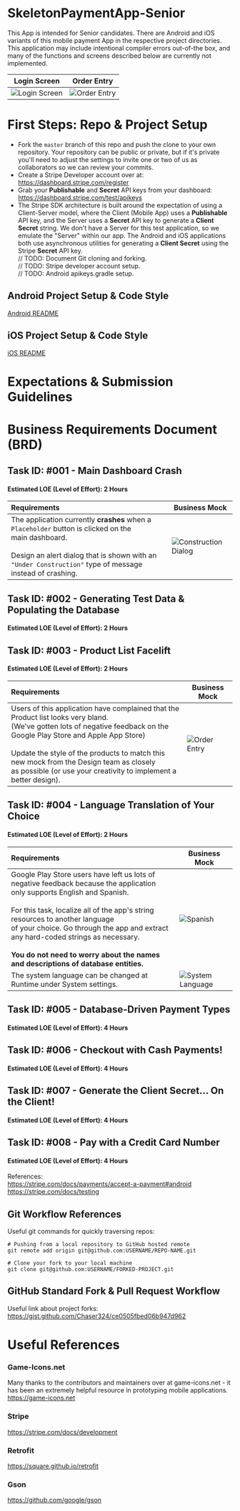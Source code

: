 # SkeletonPaymentApp-Senior
This App is intended for Senior candidates. There are Android and iOS variants of this mobile payment App in the respective project directories. This application may include intentional compiler errors out-of-the box, and many of the functions and screens described below are currently not implemented.

| Login Screen | Order Entry |
| :---: | :---: |
![Login Screen](ScreenMocks/Groovy-01-Login.png) | ![Order Entry](ScreenMocks/Groovy-13-OrderEntry.png)

# First Steps: Repo & Project Setup
* Fork the `master` branch of this repo and push the clone to your own repository. Your repository can be public or private, but if it's private you'll need to adjust the settings to invite one or two of us as collaborators so we can review your commits.
* Create a Stripe Developer account over at: https://dashboard.stripe.com/register  
* Grab your **Publishable** and **Secret** API keys from your dashboard: https://dashboard.stripe.com/test/apikeys  
* The Stripe SDK architecture is built around the expectation of using a Client-Server model, where the Client (Mobile App) uses a **Publishable** API key, and the Server uses a **Secret** API key to generate a **Client Secret** string. We don't have a Server for this test application, so we emulate the "Server" within our app. The Android and iOS applications both use asynchronous utilities for generating a **Client Secret** using the Stripe **Secret** API key.  
// TODO: Document Git cloning and forking.  
// TODO: Stripe developer account setup.  
// TODO: Android apikeys.gradle setup.  

## Android Project Setup & Code Style
[Android README](Android/README.md)

## iOS Project Setup & Code Style
[iOS README](iOS/README.md)

# Expectations & Submission Guidelines  

# Business Requirements Document (BRD)  

## Task ID: #001 - Main Dashboard Crash  
#### Estimated LOE (Level of Effort): 2 Hours  

[//]: # (Line breaks must be added to control text wrapping for multi-line rows, otherwise the image will get squashed)

| Requirements | Business Mock |
| :--- | --- |
| The application currently **crashes** when a `Placeholder` button is clicked on the<br>main dashboard.<br><br>Design an alert dialog that is shown with an `"Under Construction"` type of message<br>instead of crashing. | ![Construction Dialog](ScreenMocks/Groovy-04-UnderConstruction.png) |

## Task ID: #002 - Generating Test Data & Populating the Database
#### Estimated LOE (Level of Effort): 2 Hours  

## Task ID: #003 - Product List Facelift  
#### Estimated LOE (Level of Effort): 2 Hours  

| Requirements | Business Mock |
| :--- | --- |
| Users of this application have complained that the Product list looks very bland.<br>(We've gotten lots of negative feedback on the Google Play Store and Apple App Store)<br><br>Update the style of the products to match this new mock from the Design team as closely<br>as possible (or use your creativity to implement a better design). | ![Order Entry](ScreenMocks/Groovy-13-OrderEntry.png) |

## Task ID: #004 - Language Translation of Your Choice
#### Estimated LOE (Level of Effort): 2 Hours  

| Requirements | Business Mock |
| :--- | --- |
| Google Play Store users have left us lots of negative feedback because the application<br>only supports English and Spanish.<br><br>For this task, localize all of the app's string resources to another language<br>of your choice. Go through the app and extract any hard-coded strings as necessary.<br><br>**You do not need to worry about the names and descriptions of database entities.** | ![Spanish](ScreenMocks/Groovy-09-Spanish.png) |
| The system language can be changed at Runtime under System settings. | ![System Language](ScreenMocks/Groovy-07-SystemLanguage.png) |

## Task ID: #005 - Database-Driven Payment Types  
#### Estimated LOE (Level of Effort): 4 Hours  

## Task ID: #006 - Checkout with Cash Payments!  
#### Estimated LOE (Level of Effort): 4 Hours  

## Task ID: #007 - Generate the Client Secret... On the Client!  
#### Estimated LOE (Level of Effort): 4 Hours  

## Task ID: #008 - Pay with a Credit Card Number  
#### Estimated LOE (Level of Effort): 4 Hours  
References:  
https://stripe.com/docs/payments/accept-a-payment#android  
https://stripe.com/docs/testing  

## Git Workflow References

Useful git commands for quickly traversing repos:  
```
# Pushing from a local repository to GitHub hosted remote
git remote add origin git@github.com:USERNAME/REPO-NAME.git

# Clone your fork to your local machine
git clone git@github.com:USERNAME/FORKED-PROJECT.git
```

## GitHub Standard Fork & Pull Request Workflow  
Useful link about project forks:  
https://gist.github.com/Chaser324/ce0505fbed06b947d962  

# Useful References

### Game-Icons.net  
Many thanks to the contributors and maintainers over at game-icons.net - it has been an extremely helpful resource in prototyping mobile applications.  
https://game-icons.net  

### Stripe
https://stripe.com/docs/development  

### Retrofit
https://square.github.io/retrofit  

### Gson
https://github.com/google/gson  
